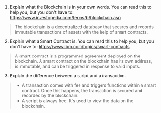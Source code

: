 1. Explain what the Blockchain is in your own words. You can read this to help you, but you don't have to: https://www.investopedia.com/terms/b/blockchain.asp
> The blockchain is a decentralized database that secures and records immutable transactions of assets with the help of smart contracts.

2. Explain what a Smart Contract is. You can read this to help you, but you don't have to: https://www.ibm.com/topics/smart-contracts
> A smart contract is a programmed agreement deployed on the blockchain. A smart contract on the blockchain has its own address, is immutable, and can be triggered in response to valid inputs.

3. Explain the difference between a script and a transaction.
> - A transaction comes with fee and triggers functions within a smart contract. Once this happens, the transaction is secured and recorded by the blockchain.
> - A script is always free. It's used to view the data on the blockchain.
